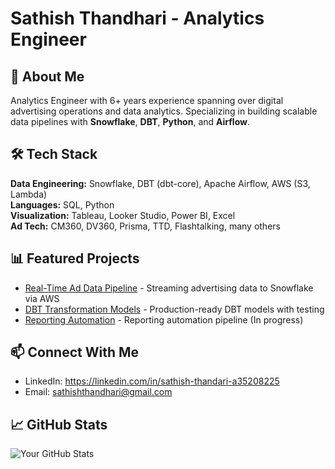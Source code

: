 # Sathish Thandhari - Analytics Engineer

## 👋 About Me
Analytics Engineer with 6+ years experience spanning over digital advertising operations and data analytics. 
Specializing in building scalable data pipelines with **Snowflake**, **DBT**, **Python**, and **Airflow**.

## 🛠️ Tech Stack
**Data Engineering:** Snowflake, DBT (dbt-core), Apache Airflow, AWS (S3, Lambda)  
**Languages:** SQL, Python  
**Visualization:** Tableau, Looker Studio, Power BI, Excel  
**Ad Tech:** CM360, DV360, Prisma, TTD, Flashtalking, many others

## 📊 Featured Projects
- [Real-Time Ad Data Pipeline](#) - Streaming advertising data to Snowflake via AWS
- [DBT Transformation Models](#) - Production-ready DBT models with testing
- [Reporting Automation](#) - Reporting automation pipeline (In progress)

## 📫 Connect With Me
- LinkedIn: https://linkedin.com/in/sathish-thandari-a35208225
- Email: sathishthandhari@gmail.com

## 📈 GitHub Stats
![Your GitHub Stats](https://github-readme-stats.vercel.app/api?username=YOUR_USERNAME&show_icons=true)
